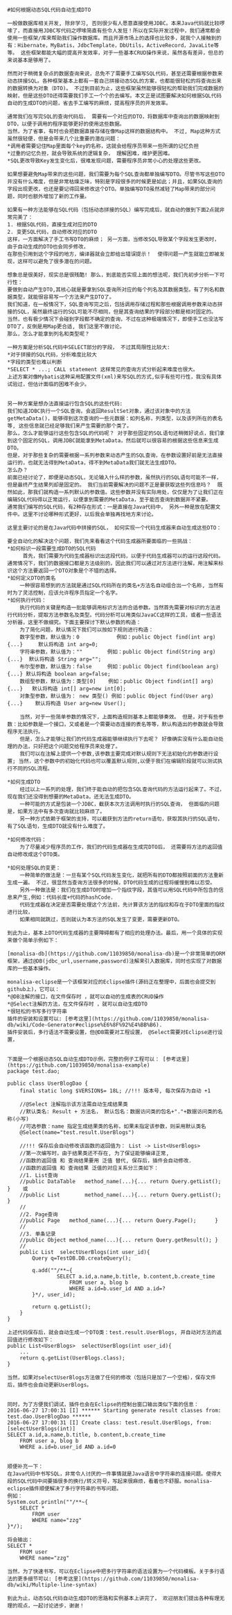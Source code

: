 	#如何根据动态SQL代码自动生成DTO
	
	一般做数据库相关开发, 除非学习, 否则很少有人愿意直接使用JDBC。本来Java代码就比较啰嗦了，而直接用JDBC写代码之啰嗦简直有些令人发狂！所以在实际开发过程中，我们通常都会使用一些框架/库来帮助我们操作数据库。而且开源市场上的选择也比较多，就我个人接触到的有：Hibernate，MyBatis，JdbcTemplate，DbUtils，ActiveRecord，JavaLite等等。 这些框架都能大幅的提高开发效率，对于一些基本CRUD操作来说，虽然各有差异，但总的来说基本是够用了。
	  
	然而对于稍微复杂点的数据查询来说，总免不了需要手工编写SQL代码，甚至还需要根据参数来动态拼接SQL。各种框架基本上都有一套自己拼接动态SQL的方案，也都能很轻松的将查询出来的数据转换为对象（DTO)。 不过到目前为止，这些框架虽然能够很轻松的帮助我们完成数据的映射，但是这些DTO还得需要我们手工一个个的去编写。本文正是试图要解决如何根据SQL代码自动的生成DTO的问题，省去手工编写的麻烦，提高程序员的开发效率。
	 
	通常我们在写完SQL的查询代码后， 需要有一个对应的DTO，将数据库中查询出的数据映射到DTO，以便于调用的程序能够更好的使用这些数据。
	当然，为了省事，有时也会把数据直接存储在像Map这样的数据结构中。 不过, Map这种方式虽然很轻便，但是会带来几个比重要的潜在问题：
	*调用者需要记住Map里面每个key的名称，这就会给程序员带来一些所谓的记忆负担
	*过重的记忆负担，就会导致系统的逻辑复杂， 理解困难，维护更困难。
	*SQL更改导致Key发生变化后，很难发现问题，需要程序员非常小心的处理这些更改。 
 
	如果想要避免Map带来的这些问题，我们需要为每个SQL查询都单独编写DTO。尽管书写这些DTO并没有什么难度，但是非常枯燥乏味，特别是字段很多的时候更是如此；并且，如果SQL查询的字段出现更改，也还是要记得回来修改这个DTO。单独编写DTO虽然减轻了Map带来的部分问题，同时也额外增加了新的工作量。
	
	如果有一种方法能够在SQL代码（包括动态拼接的SQL）编写完成后，就自动的做到下面2点就非常完美了：
	1. 根据SQL代码，直接生成对应的DTO
	2. 变更SQL代码，自动修改对应的DTO
	这样，一方面解决了手工书写DTO的麻烦； 另一方面，当修改SQL导致某个字段发生更改时， 由于自动生成的DTO也会同步修改， 
	在那些引用到这个字段的地方，编译器就会立即给出错误提示！  使得问题一产生就能立即被发现，这样可以避免了很多潜在的问题。
	
	想象总是很美好，现实总是很残酷! 那么，到底能否实现上面的想法呢，我们先初步分析一下可行性： 
	要做到自动产生DTO,其核心就是要拿到SQL查询所对应的每个列名及其数据类型。有了列名和数据类型，就能很容易写一个方法来产生DTO了。
	我们知道，在一般情况下，SQL查询写完之后，包括调用存储过程和那些根据调用参数来动态拼接的SQL，虽然最终运行的SQL可能不尽相同，但是其查询结果的字段部分都是相对固定的。
	当然，也有极少情况下会碰到字段都不确定的查询，不过在这种极端情况下，即使手工也没法写DTO了，反倒是用Map更合适, 我们这里不做讨论。
	那么，怎么才能拿到列名和类型呢？
	
	一种方案是分析SQL代码中SELECT部分的字段， 不过其局限性比较大:
	*对于拼接的SQL代码，分析难度比较大
	*字段的类型也难以判断
	*SELECT * ...; CALL statement 这样常见的查询方式分析起来难度也很大。 
	上述方案对像Mybatis这种采用配置文件(xml)来写SQL的方式,似乎有些可行性，我没有具体试验过，但估计面临的困难不会少。
	
	  
	另一种方案是想办法直接运行包含SQL的这些代码:
	我们知道JDBC执行一个SQL查询，会返回ResultSet对象，通过该对象中的方法getMetaData()，能够得到这次查询的一些元数据：如列名称，列类型，以及该列所在的表名等, 这些信息就已经足够我们来产生需要的那个类了。
	那么，怎么才能够运行这些包含SQL的代码呢？ 对于那些固定的SQL语句还稍微好说点，我们拿到这个固定的SQL，调用JDBC就能拿到MetaData，然后就可以很容易的根据这些信息来生成DTO。
	但是，对于那些复杂的需要根据一系列参数来动态产生的SQL查询，在参数设置好前是无法直接运行的，也就无法得到MetaData，得不到MetaData我们就无法生成DTO。
	怎么办？
	前面已经讨论了，即便是动态SQL，无论输入什么样的参数，虽然执行的SQL语句可能不一样，但是最终产生结果列却是固定的。 我们当前需要解决的问题不正是要获取这些列信息吗？  既然如此，那我们就构造一系列默认的参数值。这些参数并没有实际用处，仅仅是为了让我们正在编辑SQL代码得以正常运行，以便拿到需要的MetaData，至于能否查询到数据并不紧要。
	通常我们编写的SQL代码，有2种存在形式：一是直接在Java代码中， 另外一种是放在配置文件中。这里不讨论哪种形式更好，以后我会单独再找地方来讨论。
	
	这里主要讨论的是在Java代码中拼接的SQL， 如何实现一个代码生成器来自动生成这些DTO：
	
	要全自动化的解决这个问题，我们先来看看这个代码生成器所要面临的一些挑战：
	*如何标识一段需要生成DTO的SQL代码
		 首先，我们需要为代码生成器标识出这段代码，以便于代码生成器可以的运行这段代码。通常情况下，我们的数据接口都是方法级别的，因此我们可以通过对方法进行注解，用注解来标识这个方法要返回一个DTO对象是个不错的选择。
	*如何定义DTO的类名
		一种很容易想到的方法就是通过SQL代码所在的类名+方法名自动组合出一个名称, 当然有时为了灵活控制，应该允许程序员指定一个名字。 
	*如何执行代码：
		执行代码的关键是构造一批能够调用标识方法的合适参数。当然首先需要对标识的方法进行代码分析，提取方法参数名及类型。代码分析可以用类似JavaCC这样的工具，或者一些语法分析器，这里不做细究。下面主要探讨下默认参数的构造：
		为了简化问题，默认情况下我们可以按如下规则进行构造：
		数字型参数，默认值为：0			例如：public Object find(int arg){...}     默认将构造 int arg=0;  
		字符串参数，默认值为：""        例如：public Object find(String arg){...}  默认将构造 String arg="";  
		布尔型参数，默认值为：false     例如：public Object find(boolean arg){...} 默认将构造 boolean arg=false;  
		数组型参数，默认值为：类型[0]    例如：public Object find(int[] arg){...}   默认将构造 int[] arg=new int[0];  
		对象型参数，默认值为： new 类型() 例如：public Object find(User arg){...}    默认将构造 User arg=new User();  
		 
		当然，对于一些简单参数的情况下，上面构造规则基本上都能够奏效。 但是，对于有些参数：比如参数是一个接口，又或者是一个需要动态连接的表名等等，默认构造出的参数就会导致程序无法执行。
		但是，怎么才能够让我们的代码生成器能够继续执行下去呢？ 好像确实没有什么能自动处理的办法，只好把这个问题交给程序员来处理了。
		我们可以在注解上提供一个参数,该参数主要完成对默认规则下无法初始化的参数进行设置; 当然，这个参数中的初始化代码也可以覆盖默认规则,以便于我们在编辑阶段就可以测试执行不同的SQL流程。
		
	*如何生成DTO 	
		经过以上一系列的处理，我们终于能自动的把包含SQL查询代码的方法运行起来了。不过，现在我们还没得到想要的MetaData，还无法生成DTO。
		一种可能的方式是包装一个JDBC，截获本次方法调用时执行的SQL查询， 但面临的问题是，如果方法中有多次查询就比较麻烦了。
		另一种方式依赖于框架的支持，可以截获到方法的return语句，获取其执行的SQL语句， 有了SQL语句，生成DTO就没有什么难度了。
		
	*如何修改代码：
		为了尽量减少程序员的工作，我们的代码生成器在生成完DTO后， 还需要将方法的返回值自动修改成这个DTO类。
	
	*如何处理SQL的变更：
		一种简单的做法是：一旦有某个SQL代码发生变化，就把所有的DTO都按照前面的方法重新生成一遍。 不过，很显然当查询方法很多的时候，DTO代码生成的过程将缓慢到难以忍受。
		另外一种做法是：我们在生成DTO时增加一个指纹字段，其值可以用SQL代码中所包含的信息来产生,例如：代码长度+代码的hashCode.
		代码生成器在决定是否需要处理这个方法前，先计算该方法的指纹和存在于DTO里面的指纹进行比较，
		如果相同就跳过，否则就认为本方法的SQL发生了变更，需要更新DTO。
	
	到此为止，基本上DTO代码生成器的主要障碍都有了相应的处理办法。最后，用一个具体的实现来做个简单示例如下：
	
	[monalisa-db](https://github.com/11039850/monalisa-db)是一个非常简单的ORM框架，通过@DB(jdbc_url,username,password)注解来引入数据库，同时也实现了对数据库的一些基本操作。
	
	monalisa-eclipse是一个该框架对应的Eclipse插件(源码正在整理中，后面也会提交到github上)，它可以：
	*@DB注解的接口，在文件保存时 ，就可以自动的生成表的CRUD操作
	*@Select注解的方法，在文件保存时 ，就可以自动生成DTO
	*很轻松的书写多行字符串
	插件的安装和设置可以: [参考这里](https://github.com/11039850/monalisa-db/wiki/Code-Generator#eclipse%E6%8F%92%E4%BB%B6).
	插件安装后，多行语法不需要设置，但@DB需要对工程设置， @Select需要对Eclipse进行设置， 
	 
	
	下面是一个根据动态SQL自动生成DTO示例，完整的例子工程可以： [参考这里](https://github.com/11039850/monalisa-example)
	package test.dao;
	
	public class UserBlogDao {
	    final static long $VERSION$= 18L; //!!! 版本号, 每次保存为自动 +1
	
	    //@Select 注解指示该方法需自动生成结果类
	    //默认类名: Result + 方法名， 默认包名：数据访问类的包名+"."+数据访问类的名称(小写)
	    //可选参数：name 指定生成结果类的名称，如果未指定该参数，则采用默认类名
	    @Select(name="test.result.UserBlogs") 
	
	    //!!! 保存后会自动修改该函数的返回值为： List -> List<UserBlogs>
	    //第一次编写时，由于结果类还不存在, 为了保证能够编译正常,
	    //函数的返回值 和 查询结果要用 泛值 替代, 保存后，插件会自动修改.
	    //函数的返回值 和 查询结果 泛值的对应关系分三类如下：
	    //1. List查询
	    //public DataTable   method_name(...){... return Query.getList();   }    或
	    //public List        method_name(...){... return Query.getList();   }    
	    //
	    //2. Page查询
	    //public Page   method_name(...){... return Query.Page();      }
	    //
	    //3. 单条记录
	    //public Object method_name(...){... return Query.getResult(); }
	    //
	    public List  selectUserBlogs(int user_id){ 
	        Query q=TestDB.DB.createQuery();
	
	        q.add(""/**~{
	                SELECT a.id,a.name,b.title, b.content,b.create_time
	                    FROM user a, blog b   
	                    WHERE a.id=b.user_id AND a.id=?
	        }*/, user_id);	
	        
	        return q.getList(); 
	    } 
	}
	
	上述代码保存后，就会自动生成一个DTO类：test.result.UserBlogs, 并自动对方法的返回值进行修改如下：
	public List<UserBlogs>  selectUserBlogs(int user_id){ 
		...
		return q.getList(UserBlogs.class); 
	}

	当然，如果对selectUserBlogs方法做了任何的修改（包括只是加了一个空格），保存文件后，插件也会自动更新UserBlogs。
	
	
	同时，为了方便我们调试，插件也会在Eclipse的控制台窗口输出类似下面的信息：
	2016-06-27 17:00:31 [I] ****** Starting generate result classes from: test.dao.UserBlogDao ******	
	2016-06-27 17:00:31 [I] Create class: test.result.UserBlogs, from: [selectUserBlogs(int)]
	SELECT a.id,a.name,b.title, b.content,b.create_time
		FROM user a, blog b    
		WHERE a.id=b.user_id AND a.id=0
		
 
	顺便补充一下：
	在Java代码中书写SQL，非常令人讨厌的一件事情就是Java语言中字符串的连接问题。使得大段的SQL代码中间要插很多的换行/转义符号，写起来很麻烦，看着也不舒服。monalisa-eclipse插件顺便解决了多行字符串的书写问题。
	例如：
	System.out.println(""/**~{
	    SELECT * 
	    	FROM user
	    	WHERE name="zzg"
	}*/);
	
	将会输出：
	SELECT * 
	    FROM user
	    WHERE name="zzg"
	    
	当然，为了快速书写，可以在Eclipse中把多行字符串的语法设置为一个代码模板。关于多行语法的更多细节可以: [参考这里](https://github.com/11039850/monalisa-db/wiki/Multiple-line-syntax)  
	
	到此为止，动态SQL代码自动生成DTO的思路和实例基本上讲完了， 欢迎朋友们提出各种有理无理的观点，一起讨论进步，谢谢！
	 